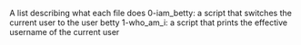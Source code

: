A list describing what each file does
0-iam_betty: a script that switches the current user to the user betty
1-who_am_i: a script that prints the effective username of the current user
